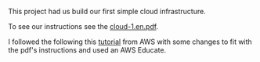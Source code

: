 This project had us build our first simple cloud infrastructure.

To see our instructions see the [cloud-1.en.pdf](https://github.com/VR-Scott/cloud-1/blob/master/cloud-1.en.pdf).

I followed the following this [tutorial](https://docs.aws.amazon.com/elasticbeanstalk/latest/dg/php-hawordpress-tutorial.html) from AWS with some changes to fit with the pdf's instructions and used an AWS Educate.